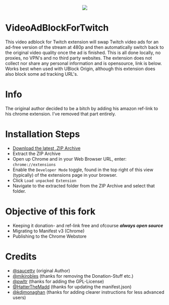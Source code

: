 <p align="center">
    <img src="https://user-images.githubusercontent.com/32986026/161113263-7da29b0f-64cd-4759-ab71-eaf20b023d73.png" alt"Banner">
</p>

# VideoAdBlockForTwitch
This video adblock for Twitch extension will swap Twitch video ads for an ad-free version of the stream at 480p and then automatically switch back to the original video quality once the ad is finished. This is all done locally, no proxies, no VPN's and no third party websites. The extension does not collect nor share any personal information and is opensource, link is below. Works best when used with UBlock Origin, although this extension does also block some ad tracking URL's.

# Info

The original author decided to be a bitch by adding his amazon ref-link to his chrome extension. I've removed that part entirely.

# Installation Steps

- [Download the latest .ZIP Archive](https://github.com/cleanlock/VideoAdBlockForTwitch/archive/refs/heads/master.zip)
- Extract the ZIP Archive
- Open up Chrome and in your Web Browser URL, enter: `chrome://extensions`
- Enable the `Developer Mode` toggle, found in the top right of this view (typically) of the extensions page in your browser.
- Click `Load unpacked Extension`
- Navigate to the extracted folder from the ZIP Archive and select that folder.

# Objective of this fork

- Keeping it donation- and ref-link free and ofcourse ___always open source___
- Migrating to Manifest v3 (Chrome)
- Publishing to the Chrome Webstore

# Credits
- [@saucettv](https://github.com/saucettv) (original Author)
- [@mikirobles](https://github.com/mikirobles) (thanks for removing the Donation-Stuff etc.)
- [@pwltr](https://github.com/pwltr) (thanks for adding the GPL-License)
- [@HatterTheMadd](https://github.com/hatterthemadd) (thanks for updating the manifest.json)
- [@kdjmonaghan](https://github.com/kdjmonaghan) (thanks for adding clearer instructions for less advanced users)
